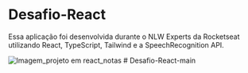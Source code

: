 ﻿# Desafio-React

Essa aplicação foi desenvolvida durante o NLW Experts da Rocketseat utilizando React, TypeScript, Tailwind e a SpeechRecognition API.

![Imagem_projeto em react_notas](https://github.com/Asantosvp/Desafio-React/assets/98029661/8093595e-7003-4101-8a55-723649fa767f)
#   D e s a f i o - R e a c t - m a i n  
 